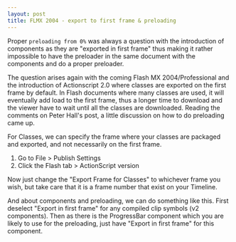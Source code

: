 ```yaml
---
layout: post
title: FLMX 2004 - export to first frame & preloading
---
```


Proper `preloading from 0%` was always a question with the introduction of components as they are "exported in first frame" thus making it rather impossible to have the preloader in the same document with the components and do a proper preloader.

The question arises again with the coming Flash MX 2004/Professional and the introduction of Actionscript 2.0 where classes are exported on the first frame by default. In Flash documents where many classes are used, it will eventually add load to the first frame, thus a longer time to download and the viewer have to wait until all the classes are downloaded. Reading the comments on Peter Hall's post, a little discussion on how to do preloading came up.

For Classes, we can specify the frame where your classes are packaged and exported, and not necessarily on the first frame.

1. Go to File > Publish Settings
2. Click the Flash tab > ActionScript version

Now just change the "Export Frame for Classes" to whichever frame you wish, but take care that it is a frame number  that exist on your Timeline.

And about components and preloading, we can do something like this. First deselect "Export in first frame" for any compiled clip symbols (v2 components).
Then as there is the ProgressBar component which you are likely to use for the preloading, just have "Export in first frame" for this component.
